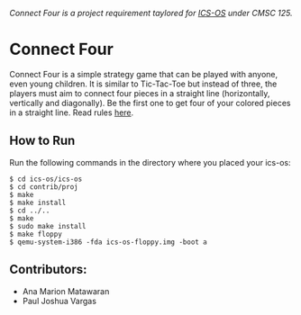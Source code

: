 _Connect Four is a project requirement taylored for [ICS-OS](https://github.com/srg-ics-uplb/ics-os) under CMSC 125._

# Connect Four


Connect Four is a simple strategy game that can be played with anyone, even young children. It is similar to Tic-Tac-Toe but instead of three, the players must aim to connect four pieces in a straight line (horizontally, vertically and diagonally). Be the first one to get four of your colored pieces in a straight line. Read rules [here](http://www.boardgamecapital.com/connect-four-rules.htm).


## How to Run
Run the following commands in the directory where you placed your ics-os:
```
$ cd ics-os/ics-os
$ cd contrib/proj
$ make
$ make install
$ cd ../..
$ make
$ sudo make install
$ make floppy
$ qemu-system-i386 -fda ics-os-floppy.img -boot a
  ```
  
## Contributors:

* Ana Marion Matawaran
* Paul Joshua Vargas
